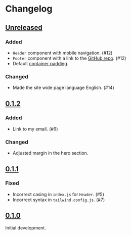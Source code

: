 # Changelog

## [Unreleased]

### Added

- `Header` component with mobile navigation. (#12)
- `Footer` component with a link to the [GitHub repo](https://github.com/imse-ty/imsety.com). (#12)
- Default [container padding](https://tailwindcss.com/docs/container).

### Changed

- Made the site wide page language English. (#14)

## [0.1.2]

### Added

- Link to my email. (#9)

### Changed

- Adjusted margin in the hero section.

## [0.1.1]

### Fixed

- Incorrect casing in `index.js` for `Header`. (#5)
- Incorrect syntax in `tailwind.config.js`. (#7)

## [0.1.0]

Initial development.

[unreleased]: https://github.com/imse-ty/imsety.com/compare/v0.1.2...HEAD
[0.1.2]: https://github.com/imse-ty/imsety.com/compare/v0.1.1...v0.1.2
[0.1.1]: https://github.com/imse-ty/imsety.com/compare/v0.1.0...v0.1.1
[0.1.0]: https://github.com/imse-ty/imsety.com/releases/tag/v0.1.0
